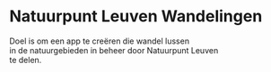 # Natuurpunt Leuven Wandelingen
Doel is om een app te creëren die wandel lussen  
in de natuurgebieden in beheer door Natuurpunt Leuven  
te delen. 
